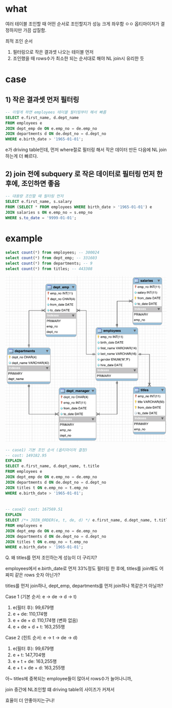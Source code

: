 # what 

여러 테이블 조인할 때 어떤 순서로 조인할지가 성능 크게 좌우함 ㅇㅇ 옵티마이저가 결정하지만 가끔 삽질함.

최적 조인 순서 

1. 필터링으로 작은 결과셋 나오는 테이블 먼저
2. 조인했을 때 rows수가 최소한 되는 순서대로 해야 NL join시 유리한 듯 


# case 
## 1) 작은 결과셋 먼저 필터링 
```sql
-- 이렇게 하면 employees 테이블 필터링부터 해서 빠름
SELECT e.first_name, d.dept_name
FROM employees e
JOIN dept_emp de ON e.emp_no = de.emp_no
JOIN departments d ON de.dept_no = d.dept_no
WHERE e.birth_date > '1965-01-01';
```

e가 driving table인데, 먼저 where절로 필터링 해서 작은 데이터 만든 다음에 NL join 하는게 더 빠르다.

## 2) join 전에 subquery 로 작은 데이터로 필터링 먼저 한 후에, 조인하면 좋음 
```sql
-- 대용량 조인할 때 필터링 먼저
SELECT e.first_name, s.salary
FROM (SELECT * FROM employees WHERE birth_date > '1965-01-01') e
JOIN salaries s ON e.emp_no = s.emp_no
WHERE s.to_date = '9999-01-01';
```



# example 
```sql
select count(*) from employees; -- 300024
select count(*) from dept_emp; -- 331603
select count(*) from departments; -- 9
select count(*) from titles; -- 443308
```

![](../../00.sample-database/test_db/erd/employees-schema.png)



```sql
-- case1) 기본 조인 순서 (옵티마이저 결정)
-- cost: 149182.95
EXPLAIN 
SELECT e.first_name, d.dept_name, t.title
FROM employees e
JOIN dept_emp de ON e.emp_no = de.emp_no
JOIN departments d ON de.dept_no = d.dept_no
JOIN titles t ON e.emp_no = t.emp_no
WHERE e.birth_date > '1965-01-01';


-- case2) cost: 167569.51
EXPLAIN 
SELECT /*+ JOIN_ORDER(e, t, de, d) */ e.first_name, d.dept_name, t.title
FROM employees e
JOIN dept_emp de ON e.emp_no = de.emp_no
JOIN departments d ON de.dept_no = d.dept_no
JOIN titles t ON e.emp_no = t.emp_no
WHERE e.birth_date > '1965-01-01';
```

Q. 왜 titles를 먼저 조인하는게 성능이 더 구리지?

employees에서 e.birth_date로 먼저 33%정도 필터링 한 후에, titles를 join해도 어짜피 같은 rows 숫자 아닌가?

titles를 먼저 join하나, dept_emp, departments를 먼저 join하나 똑같은거 아닐까?


Case 1 (기본 순서: e → de → d → t)

1. e(필터 후): 99,679행
2. e + de: 110,174행
3. e + de + d: 110,174행 (변화 없음)
4. e + de + d + t: 163,255행

Case 2 (힌트 순서: e → t → de → d)

1. e(필터 후): 99,679행
2. e + t: 147,704행
3. e + t + de: 163,255행
4. e + t + de + d: 163,255행


아~ titles에 중복되는 employee들이 많아서 rows수가 늘어나니까, 

join 중간에 NL조인할 떄 driving table의 사이즈가 커져서 

효율이 더 안좋아지는구나!
